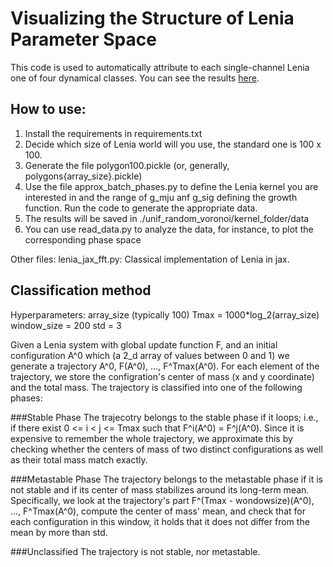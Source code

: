 # Visualizing the Structure of Lenia Parameter Space

This code is used to automatically attribute to each single-channel Lenia one of four dynamical classes. You can see the results [here](https://lenia-explorer.vercel.app/).

## How to use:
1. Install the requirements in requirements.txt
2. Decide which size of Lenia world will you use, the standard one is 100 x 100.
3. Generate the file polygon100.pickle (or, generally, polygons{array_size}.pickle)
4. Use the file approx_batch_phases.py to define the Lenia kernel you are interested in and the range of g_mju anf g_sig defining the growth function. Run the code to generate the appropriate data.
5. The results will be saved in ./unif_random_voronoi/kernel_folder/data
6. You can use read_data.py to analyze the data, for instance, to plot the corresponding phase space 

Other files:
lenia_jax_fft.py: Classical implementation of Lenia in jax. 



## Classification method
Hyperparameters:
array_size (typically 100)
Tmax = 1000*log_2(array_size)
window_size = 200
std = 3

Given a Lenia system with global update function F, and an initial configuration A^0 which (a 2_d array of values between 0 and 1) we generate a trajectory A^0, F(A^0), ..., F^Tmax(A^0). For each element of the trajectory, we store the configration's center of mass (x and y coordinate) and the total mass. The trajectory is classified into one of the following phases:

###Stable Phase
The trajecotry belongs to the stable phase if it loops; i.e., if there exist 0 <= i < j <= Tmax such that F^i(A^0) = F^j(A^0). Since it is expensive to remember the whole trajectory, we approximate this by checking whether the centers of mass of two distinct configurations as well as their total mass match exactly.

###Metastable Phase
The trajectory belongs to the metastable phase if it is not stable and if its center of mass stabilizes around its long-term mean. Specifically, we look at the trajectory's part F^(Tmax - wondowsize)(A^0), ..., F^Tmax(A^0), compute the center of mass' mean, and check that for each configuration in this window, it holds that it does not differ from the mean by more than std.

###Unclassified
The trajectory is not stable, nor metastable.




